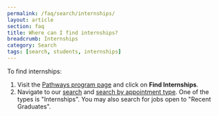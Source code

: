 ```yaml
---
permalink: /faq/search/internships/
layout: article
section: faq
title: Where can I find internships?
breadcrumb: Internships
category: Search
tags: [search, students, internships]
---
```


To find internships:

1. Visit the [Pathways program page](https://www.usajobs.gov/StudentsAndGrads/) and click on **Find Internships**.
2. Navigate to our [search](https://www.usajobs.gov/Search/) and [search by appointment type](../../../how-to/search/filters/appointment-type/). One of the types is "Internships". You may also search for jobs open to "Recent Graduates".
